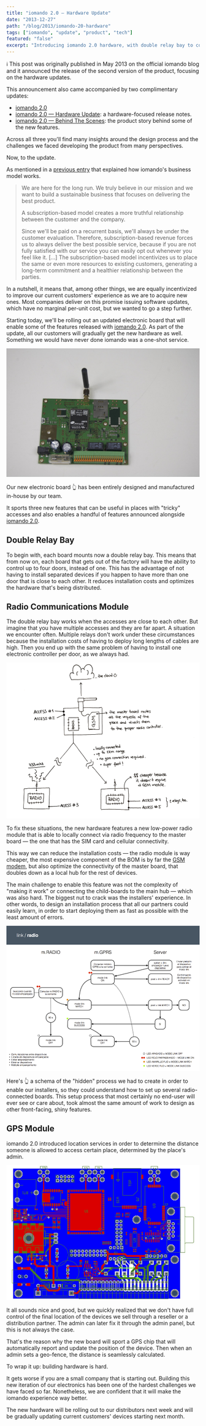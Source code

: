 ```yaml
---
title: "iomando 2.0 — Hardware Update"
date: "2013-12-27"
path: "/blog/2013/iomando-20-hardware"
tags: ["iomando", "update", "product", "tech"]
featured: "false"
excerpt: "Introducing iomando 2.0 hardware, with double relay bay to control up to four accesses, radio communications for mesh networking and GPS support."
---
```


ℹ️ This post was originally published in May 2013 on the official iomando blog and it announced the release of the second version of the product, focusing on the hardware updates.

This announcement also came accompanied by two complimentary updates:

* [iomando 2.0](/blog/2013/iomando-20)
* [iomando 2.0 — Hardware Update](/blog/2013/iomando-20-hardware): a hardware-focused release notes.
* [iomando 2.0 — Behind The Scenes](/blog/2014/iomando-20-behind): the product story behind some of the new features.

Across all three you'll find many insights around the design process and the challenges we faced developing the product from many perspectives.

Now, to the update.

As mentioned in a [previous entry](/blog/2013/services-and-subscriptions) that explained how iomando's business model works.

> We are here for the long run. We truly believe in our mission and we want to build a sustainable business that focuses on delivering the best product.
>
> A subscription-based model creates a more truthful relationship between the customer and the company.
>
> Since we'll be paid on a recurrent basis, we'll always be under the customer evaluation. Therefore, subscription-based revenue forces us to always deliver the best possible service, because if you are not fully satisfied with our service you can easily opt out whenever you feel like it. [...] The subscription-based model incentivizes us to place the same or even more resources to existing customers, generating a long-term commitment and a healthier relationship between the parties.

In a nutshell, it means that, among other things, we are equally incentivized to improve our current customers' experience as we are to acquire new ones. Most companies deliver on this promise issuing software updates, which have no marginal per-unit cost, but we wanted to go a step further.

Starting today, we'll be rolling out an updated electronic board that will enable some of the features released with [iomando 2.0](/blog/2013/iomando-20). As part of the update, all our customers will gradually get the new hardware as well. Something we would have never done iomando was a one-shot service.

![iomando app 2.0 hardware](../../../img/electronics.jpg "A close up of our revamped electronic board, featuring a double relay bay to control up to four doors with one board")

Our new electronic board 👆 has been entirely designed and manufactured in-house by our team.

It sports three new features that can be useful in places with "tricky" accesses and also enables a handful of features announced alongside [iomando 2.0](/blog/2013/iomando-20).


## Double Relay Bay
To begin with, each board mounts now a double relay bay. This means that from now on, each board that gets out of the factory will have the ability to control up to four doors, instead of one. This has the advantage of not having to install separated devices if you happen to have more than one door that is close to each other. It reduces installation costs and optimizes the hardware that's being distributed.


## Radio Communications Module
The double relay bay works when the accesses are close to each other. But imagine that you have multiple accesses and they are far apart. A situation we encounter often. Multiple relays don't work under these circumstances because the installation costs of having to deploy long lengths of cables are high. Then you end up with the same problem of having to install one electronic controller per door, as we always had.

![iomando app 2.0 — radio schema](../../../img/radio-schema.jpg "The radio module will help reduce the installation costs and optimize the connectivity of the master board")

To fix these situations, the new hardware features a new low-power radio module that is able to locally connect via radio frequency to the master board — the one that has the SIM card and cellular connectivity.

This way we can reduce the installation costs — the radio module is way cheaper, the most expensive component of the BOM is by far the [GSM modem](/blog/2013/betting-on-cellular), but also optimize the connectivity of the master board, that doubles down as a local hub for the rest of devices.

The main challenge to enable this feature was not the complexity of "making it work" or connecting the child-boards to the main hub — which was also hard. The biggest nut to crack was the installers' experience. In other words, to design an installation process that all our partners could easily learn, in order to start deploying them as fast as possible with the least amount of errors.

![iomando app 2.0 — setup schema](../../../img/setup-schema.jpg "The biggest challenge we faced was to design the installation process")

Here's 👆 a schema of the "hidden" process we had to create in order to enable our installers, so they could understand how to set up several radio-connected boards. This setup process that most certainly no end-user will ever see or care about, took almost the same amount of work to design as other front-facing, shiny features.


## GPS Module
iomando 2.0 introduced location services in order to determine the distance someone is allowed to access certain place, determined by the place's admin.

![iomando app 2.0 — electronics schema](../../../img/electronics-schema.jpg "We've also redesigned the placement of some internal components in order to make it smaller and more power efficient")

It all sounds nice and good, but we quickly realized that we don't have full control of the final location of the devices we sell through a reseller or a distribution partner. The admin can later fix it through the admin panel, but this is not always the case.

That's the reason why the new board will sport a GPS chip that will automatically report and update the position of the device. Then when an admin sets a geo-fence, the distance is seamlessly calculated.

To wrap it up: building hardware is hard.

It gets worse if you are a small company that is starting out. Building this new iteration of our electronics has been one of the hardest challenges we have faced so far. Nonetheless, we are confident that it will make the iomando experience way better.

The new hardware will be rolling out to our distributors next week and will be gradually updating current customers' devices starting next month.